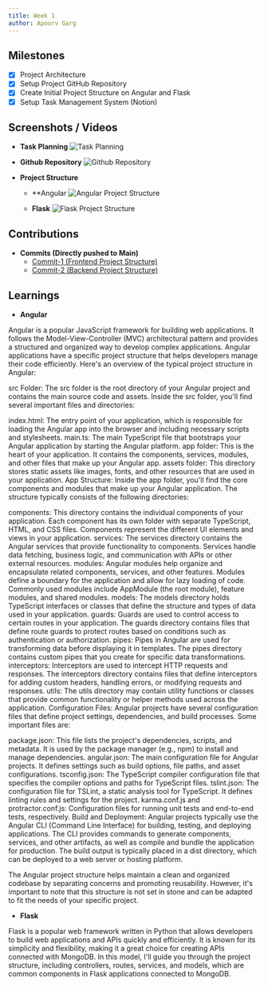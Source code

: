 ```yaml
---
title: Week 1
author: Apoorv Garg   
---
```


## Milestones
- [x] Project Architecture
- [x] Setup Project GitHub Repository
- [x] Create Initial Project Structure on Angular and Flask
- [x] Setup Task Management System (Notion)

## Screenshots / Videos

- **Task Planning**
  ![Task Planning](../assets/task_planning.png)

- **Github Repository**
  ![Github Repository](../assets/github_repo.png)

- **Project Structure**
    - **Angular
      ![Angular Project Structure](../assets/angular_project_structure.png)
  
    - **Flask**
      ![Flask Project Structure](../assets/flask_project_structure.png)
        

## Contributions

- **Commits (Directly pushed to Main)**
    - [Commit-1 (Frontend Project Structure)](https://github.com/ELEVATE-Project/template-creation-portal/commit/d76a2d1e97190930b98fb7b8325df0c46fcf3f1e)
    - [Commit-2 (Backend Project Structure)](https://github.com/ELEVATE-Project/template-creation-portal/commit/d76a2d1e97190930b98fb7b8325df0c46fcf3f1e)


## Learnings

- **Angular**
 
Angular is a popular JavaScript framework for building web applications. It follows the Model-View-Controller (MVC) architectural pattern and provides a structured and organized way to develop complex applications. Angular applications have a specific project structure that helps developers manage their code efficiently. Here's an overview of the typical project structure in Angular:

src Folder:
The src folder is the root directory of your Angular project and contains the main source code and assets. Inside the src folder, you'll find several important files and directories:

index.html: The entry point of your application, which is responsible for loading the Angular app into the browser and including necessary scripts and stylesheets.
main.ts: The main TypeScript file that bootstraps your Angular application by starting the Angular platform.
app folder: This is the heart of your application. It contains the components, services, modules, and other files that make up your Angular app.
assets folder: This directory stores static assets like images, fonts, and other resources that are used in your application.
App Structure:
Inside the app folder, you'll find the core components and modules that make up your Angular application. The structure typically consists of the following directories:

components: This directory contains the individual components of your application. Each component has its own folder with separate TypeScript, HTML, and CSS files. Components represent the different UI elements and views in your application.
services: The services directory contains the Angular services that provide functionality to components. Services handle data fetching, business logic, and communication with APIs or other external resources.
modules: Angular modules help organize and encapsulate related components, services, and other features. Modules define a boundary for the application and allow for lazy loading of code. Commonly used modules include AppModule (the root module), feature modules, and shared modules.
models: The models directory holds TypeScript interfaces or classes that define the structure and types of data used in your application.
guards: Guards are used to control access to certain routes in your application. The guards directory contains files that define route guards to protect routes based on conditions such as authentication or authorization.
pipes: Pipes in Angular are used for transforming data before displaying it in templates. The pipes directory contains custom pipes that you create for specific data transformations.
interceptors: Interceptors are used to intercept HTTP requests and responses. The interceptors directory contains files that define interceptors for adding custom headers, handling errors, or modifying requests and responses.
utils: The utils directory may contain utility functions or classes that provide common functionality or helper methods used across the application.
Configuration Files:
Angular projects have several configuration files that define project settings, dependencies, and build processes. Some important files are:

package.json: This file lists the project's dependencies, scripts, and metadata. It is used by the package manager (e.g., npm) to install and manage dependencies.
angular.json: The main configuration file for Angular projects. It defines settings such as build options, file paths, and asset configurations.
tsconfig.json: The TypeScript compiler configuration file that specifies the compiler options and paths for TypeScript files.
tslint.json: The configuration file for TSLint, a static analysis tool for TypeScript. It defines linting rules and settings for the project.
karma.conf.js and protractor.conf.js: Configuration files for running unit tests and end-to-end tests, respectively.
Build and Deployment:
Angular projects typically use the Angular CLI (Command Line Interface) for building, testing, and deploying applications. The CLI provides commands to generate components, services, and other artifacts, as well as compile and bundle the application for production. The build output is typically placed in a dist directory, which can be deployed to a web server or hosting platform.

The Angular project structure helps maintain a clean and organized codebase by separating concerns and promoting reusability. However, it's important to note that this structure is not set in stone and can be adapted to fit the needs of your specific project.

- **Flask**

Flask is a popular web framework written in Python that allows developers to build web applications and APIs quickly and efficiently. It is known for its simplicity and flexibility, making it a great choice for creating APIs connected with MongoDB. In this model, I'll guide you through the project structure, including controllers, routes, services, and models, which are common components in Flask applications connected to MongoDB.


